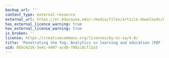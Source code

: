 ```yaml
---
backup_url: ''
content_type: external-resource
external_url: https://er.educause.edu/~/media/files/article-downloads/erm1151.pdf
has_external_licence_warning: true
has_external_license_warning: true
is_broken: ''
license: https://creativecommons.org/licenses/by-nc-sa/4.0/
title: 'Penetrating the fog: Analytics in learning and education (PDF - 1.3MB)'
uid: 0b5c6216-5e41-4407-acd8-7981c8cf11a3
---
```

